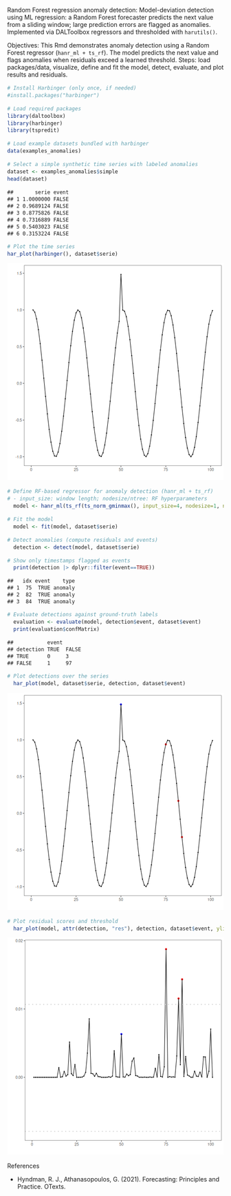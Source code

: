 Random Forest regression anomaly detection: Model-deviation detection using ML regression: a Random Forest forecaster predicts the next value from a sliding window; large prediction errors are flagged as anomalies. Implemented via DALToolbox regressors and thresholded with `harutils()`.

Objectives: This Rmd demonstrates anomaly detection using a Random Forest regressor (`hanr_ml + ts_rf`). The model predicts the next value and flags anomalies when residuals exceed a learned threshold. Steps: load packages/data, visualize, define and fit the model, detect, evaluate, and plot results and residuals.


``` r
# Install Harbinger (only once, if needed)
#install.packages("harbinger")
```


``` r
# Load required packages
library(daltoolbox)
library(harbinger) 
library(tspredit)
```


``` r
# Load example datasets bundled with harbinger
data(examples_anomalies)
```


``` r
# Select a simple synthetic time series with labeled anomalies
dataset <- examples_anomalies$simple
head(dataset)
```

```
##       serie event
## 1 1.0000000 FALSE
## 2 0.9689124 FALSE
## 3 0.8775826 FALSE
## 4 0.7316889 FALSE
## 5 0.5403023 FALSE
## 6 0.3153224 FALSE
```


``` r
# Plot the time series
har_plot(harbinger(), dataset$serie)
```

![plot of chunk unnamed-chunk-5](fig/hanr_ml_rf/unnamed-chunk-5-1.png)


``` r
# Define RF-based regressor for anomaly detection (hanr_ml + ts_rf)
# - input_size: window length; nodesize/ntree: RF hyperparameters
  model <- hanr_ml(ts_rf(ts_norm_gminmax(), input_size=4, nodesize=1, ntree=20))
```


``` r
# Fit the model
  model <- fit(model, dataset$serie)
```


``` r
# Detect anomalies (compute residuals and events)
  detection <- detect(model, dataset$serie)
```


``` r
# Show only timestamps flagged as events
  print(detection |> dplyr::filter(event==TRUE))
```

```
##   idx event    type
## 1  75  TRUE anomaly
## 2  82  TRUE anomaly
## 3  84  TRUE anomaly
```


``` r
# Evaluate detections against ground-truth labels
  evaluation <- evaluate(model, detection$event, dataset$event)
  print(evaluation$confMatrix)
```

```
##           event      
## detection TRUE  FALSE
## TRUE      0     3    
## FALSE     1     97
```


``` r
# Plot detections over the series
  har_plot(model, dataset$serie, detection, dataset$event)
```

![plot of chunk unnamed-chunk-11](fig/hanr_ml_rf/unnamed-chunk-11-1.png)


``` r
# Plot residual scores and threshold
  har_plot(model, attr(detection, "res"), detection, dataset$event, yline = attr(detection, "threshold"))
```

![plot of chunk unnamed-chunk-12](fig/hanr_ml_rf/unnamed-chunk-12-1.png)

References 
- Hyndman, R. J., Athanasopoulos, G. (2021). Forecasting: Principles and Practice. OTexts.
